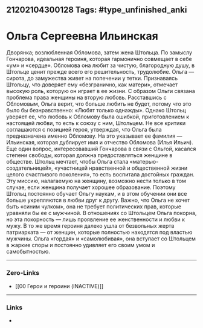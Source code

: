 21202104300128
Tags: #type_unfinished_anki 
---
# Ольга Сергеевна Ильинская

Дворянка; возлюбленная Обломова, затем жена Штольца. По замыслу Гончарова, идеальная героиня, которая гармонично совмещает в себе «ум» и «сердце». Обломова она любит за чистую, благородную душу, в Штольце ценит прежде всего его решительность, трудолюбие. Ольга — сирота, до замужества живет на попечении у тетки. Признаваясь Штольцу, что доверяет ему «безгранично, как матери», отмечает высокую роль, которую он играет в ее жизни. С образом Ольги связана проблема права женщины на вторую любовь. Расставшись с Обломовым, Ольга верит, что больше любить не будет, потому что это было бы безнравственно: «Любят только однажды». Однако Штольц уверяет ее, что любовь к Обломову была ошибкой, приготовлением к настоящей любви, то есть к союзу с ним, Штольцем. Не все критики соглашаются с позицией героя, утверждая, что Ольга была предназначена именно Обломову. На это указывает ее фамилия — Ильинская, которая дублирует имя и отчество Обломова (Илья Ильич). Еще один вопрос, интересовавший Гончарова в связи с Ольгой, касался степени свободы, которая должна предоставляться женщине в обществе. Штольц мечтает, чтобы Ольга стала «матерью-создательницей», «участницей нравственной и общественной жизни целого счастливого поколения», то есть воспитала достойных граждан. Эту миссию, налагаемую на женщину, возможно нести только в том случае, если женщина получает хорошее образование. Поэтому Штольц постоянно обучает Ольгу наукам, и в этом обучении они все больше укрепляются в любви друг к другу. Важно, что Ольга не хочет быть «синим чулком», она не требует политических прав, которые уравняли бы ее с мужчиной. В отношениях со Штольцем Ольга покорна, но эта покорность — лишь проявление ее женственности и любви к мужу. В то же время героиня далеко ушла от безвольных жертв патриархата — от женщин, которые полностью находятся под властью мужчины. Ольга «гордая» и «самолюбивая», она вступает со Штольцем в жаркие споры и постоянно удивляет его своим умом и самобытностью.

---
### Zero-Links
- [[00 Герои и героини (INACTIVE)]]
---
### Links
-